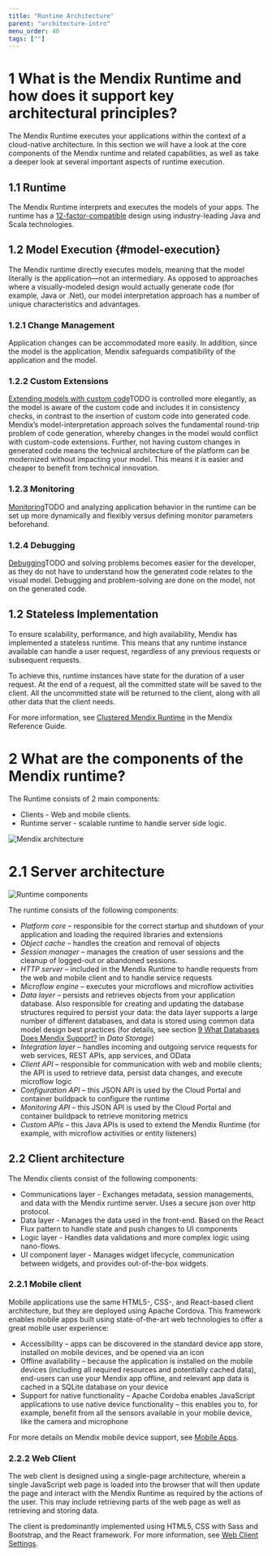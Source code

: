 ```yaml
---
title: "Runtime Architecture"
parent: "architecture-intro"
menu_order: 40
tags: [""]
---
```


# 1 What is the Mendix Runtime and how does it support key architectural principles?

The Mendix Runtime executes your applications within the context of a cloud-native architecture. In this section we will have a look at the core components of the Mendix runtime and related capabilities, as well as take a deeper look at several important aspects of runtime execution.

## 1.1 Runtime

The Mendix Runtime interprets and executes the models of your apps. The runtime has a [12-factor-compatible](architecture-12-factor) design using industry-leading Java and Scala technologies.

## 1.2 Model Execution {#model-execution}

The Mendix runtime directly executes models, meaning that the model literally is the application—not an intermediary. As opposed to approaches where a visually-modeled design would actually generate code (for example, Java or .Net), our model interpretation approach has a number of unique characteristics and advantages. 

### 1.2.1 Change Management

Application changes can be accommodated more easily. In addition, since the model is the application, Mendix safeguards compatibility of the application and the model.

### 1.2.2 Custom Extensions

[Extending models with custom code]()TODO is controlled more elegantly, as the model is aware of the custom code and includes it in consistency checks, in contrast to the insertion of custom code into generated code. Mendix’s model-interpretation approach solves the fundamental round-trip problem of code generation, whereby changes in the model would conflict with custom-code extensions. Further, not having custom changes in generated code means the technical architecture of the platform can be modernized without impacting your model. This means it is easier and cheaper to benefit from technical innovation.

### 1.2.3 Monitoring

[Monitoring]()TODO and analyzing application behavior in the runtime can be set up more dynamically and flexibly versus defining monitor parameters beforehand.

### 1.2.4 Debugging

[Debugging]()TODO and solving problems becomes easier for the developer, as they do not have to understand how the generated code relates to the visual model. Debugging and problem-solving are done on the model, not on the generated code.

## 1.2 Stateless Implementation

To ensure scalability, performance, and high availability, Mendix has implemented a stateless runtime. This means that any runtime instance available can handle a user request, regardless of any previous requests or subsequent requests.

To achieve this, runtime instances have state for the duration of a user request. At the end of a request, all the committed state will be saved to the client. All the uncommitted state will be returned to the client, along with all other data that the client needs.

For more information, see [Clustered Mendix Runtime](https://docs.mendix.com/refguide/clustered-mendix-runtime) in the Mendix Reference Guide.

# 2 What are the components of the Mendix runtime?

The Runtime consists of 2 main components:
* Clients - Web and mobile clients.
* Runtime server - scalable runtime to handle server side logic.

![Mendix architecture](attachments/mendix-architecture.png)

# 2.1 Server architecture

![Runtime components](attachments/runtime-engine.png)

The runtime consists of the following components:

* *Platform core* – responsible for the correct startup and shutdown of your application and loading the required libraries and extensions
* *Object cache* – handles the creation and removal of objects
* *Session manager* – manages the creation of user sessions and the cleanup of logged-out or abandoned sessions.
* *HTTP server* – included in the Mendix Runtime to handle requests from the web and mobile client and to handle service requests
* *Microflow engine* – executes your microflows and microflow activities
* *Data layer* – persists and retrieves objects from your application database. Also responsible for creating and updating the database structures required to persist your data: the data layer supports a large number of different databases, and data is stored using common data model design best practices (for details, see section [9 What Databases Does Mendix Support?](../app-capabilities/data-storage#database-support) in *Data Storage*)
* *Integration layer* – handles incoming and outgoing service requests for web services, REST APIs, app services, and OData
* *Client API* – responsible for communication with web and mobile clients; the API is used to retrieve data, persist data changes, and execute microflow logic
* *Configuration API* – this JSON API is used by the Cloud Portal and container buildpack to configure the runtime
* *Monitoring API* – this JSON API is used by the Cloud Portal and container buildpack to retrieve monitoring metrics
* *Custom APIs* – this Java APIs is used to extend the Mendix Runtime (for example, with microflow activities or entity listeners)

## 2.2 Client architecture

The Mendix clients consist of the following components:
* Communications layer - Exchanges metadata, session managements, and data with the Mendix runtime server. Uses a secure json over http protocol.
* Data layer - Manages the data used in the front-end. Based on the React Flux pattern to handle state and push changes to UI components
* Logic layer - Handles data validations and more complex logic using nano-flows.
* UI component layer - Manages widget lifecycle, communication between widgets, and provides out-of-the-box widgets.

### 2.2.1 Mobile client

Mobile applications use the same HTML5-, CSS-, and React-based client architecture, but they are deployed using Apache Cordova. This framework enables mobile apps built using state-of-the-art web technologies to offer a great mobile user experience:

* Accessibility – apps can be discovered in the standard device app store, installed on mobile devices, and be opened via an icon
* Offline availability – because the application is installed on the mobile devices (including all required resources and potentially cached data), end-users can use your Mendix app offline, and relevant app data is cached in a SQLite database on your device
* Support for native functionality – Apache Cordoba enables JavaScript applications to use native device functionality – this enables you to, for example, benefit from all the sensors available in your mobile device, like the camera and microphone

For more details on Mendix mobile device support, see [Mobile Apps](mobile-apps).

### 2.2.2 Web Client

The web client is designed using a single-page architecture, wherein a single JavaScript web page is loaded into the browser that will then update the page and interact with the Mendix Runtime as required by the actions of the user. This may include retrieving parts of the web page as well as retrieving and storing data.

The client is predominantly implemented using HTML5, CSS with Sass and Bootstrap, and the React framework. For more information, see [Web Client Settings](https://docs.mendix.com/refguide/custom-settings#9-web-client-settings).

